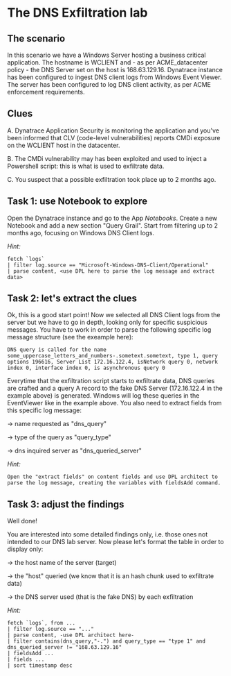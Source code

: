 # The DNS Exfiltration lab

## The scenario
In this scenario we have a Windows Server hosting a business critical application.
The hostname is WCLIENT and - as per ACME_datacenter policy - the DNS Server set on the host is 168.63.129.16.
Dynatrace instance has been configured to ingest DNS client logs from Windows Event Viewer.
The server has been configured to log DNS client activity, as per ACME enforcement requirements.

## Clues
A. Dynatrace Application Security is monitoring the application and you've been informed that CLV
(code-level vulnerabilities) reports CMDi exposure on the WCLIENT host in the datacenter.

B. The CMDi vulnerability may has been exploited and used to inject a Powershell script: this is what is used to exfiltrate data.

C. You suspect that a possible exfiltration took place up to 2 months ago. 

## Task 1: use Notebook to explore 
Open the Dynatrace instance and go to the App *Notebooks*.
Create a new Notebook and add a new section "Query Grail".
Start from filtering up to 2 months ago, focusing on Windows DNS Client logs.

*Hint:*
```
fetch `logs`
| filter log.source == "Microsoft-Windows-DNS-Client/Operational"
| parse content, <use DPL here to parse the log message and extract data>
```

## Task 2: let's extract the clues
Ok, this is a good start point!
Now we selected all DNS Client logs from the server but we have to go in depth, looking only for specific suspicious messages.
You have to work in order to parse the following specific log message structure (see the exeample here):

```
DNS query is called for the name some_uppercase_letters_and_numbers-.sometext.sometext, type 1, query options 196616, Server List 172.16.122.4, isNetwork query 0, network index 0, interface index 0, is asynchronous query 0
```

Everytime that the exfiltration script starts to exfiltrate data, DNS queries are crafted and a query A record to the fake DNS Server (172.16.122.4 in the example above) is generated. Windows will log these queries in the EventViewer like in the example above.
You also need to extract fields from this specific log message:

-> name requested as "dns_query"

-> type of the query as "query_type"

-> dns inquired server as "dns_queried_server"

*Hint:*
```
Open the "extract fields" on content fields and use DPL architect to parse the log message, creating the variables with fieldsAdd command.
```

## Task 3: adjust the findings
Well done!

You are interested into some detailed findings only, i.e. those ones not intended to our 
DNS lab server. Now please let's format the table in order to display only:

-> the host name of the server (target)

-> the "host" queried (we know that it is an hash chunk used to exfiltrate data)

-> the DNS server used (that is the fake DNS) by each exfiltration

*Hint:*
```
fetch `logs`, from ...
| filter log.source == "..."
| parse content, -use DPL architect here-
| filter contains(dns_query,"-.") and query_type == "type 1" and dns_queried_server != "168.63.129.16"
| fieldsAdd ...
| fields ...
| sort timestamp desc
```
